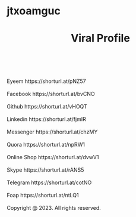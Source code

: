 # jtxoamguc
<!DOCTYPE html>
<html class="no-js"lang="EN">
<head>
<meta charset="UTF-8">
<meta name="viewport"content="width= device-width, initial-scale=1">
<meta name="description"content="My social media share profile.">
<meta name="keywords"content="papai ghanti, social media, account, profile">
<link rel="shortcut icon"href="empty.jpeg"type="image/x-icon">
</head>
<body> 
<header>
<h1>Viral Profile</h1>
</header>
<main>
<br>
<br>
Eyeem https://shorturl.at/pNZ57
<br>
<br>
Facebook https://shorturl.at/bvCNO
<br>
<br>
Github https://shorturl.at/vHOQT
<br>
<br>
Linkedin https://shorturl.at/fjmIR
<br>
<br>
Messenger https://shorturl.at/chzMY
<br>
<br>
Quora https://shorturl.at/npRW1
<br>
<br>
Online Shop https://shorturl.at/dvwV1
<br>
<br>
Skype https://shorturl.at/rANS5
<br>
<br>
Telegram https://shorturl.at/cotNO
<br>
<br>
Foap https://shorturl.at/ntLQ1
<br>
</br>
</main>
</body>
<footer>
Copyright @ 2023. All rights reserved.
</footer>
</html>
